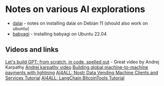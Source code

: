 # Notes on various AI explorations 

- [dalai](./dalai.md) - notes on installing dalai on Debian 11 (should also work on ubuntu(
- [babyagi](./babyagi.md) - installing babyagi on Ubuntu 22.04

## Videos and links
[ Let's build GPT: from scratch, in code, spelled out](https://www.youtube.com/watch?v=kCc8FmEb1nY) -  Great video by Andrej Karpathy
[Andrej karpathy video](https://www.youtube.com/@AndrejKarpathy/videos)
[Building global machine-to-machine payments with lightning](https://www.youtube.com/watch?v=6u1G8QIDuNU)
[AI4ALL: Nostr Data Vending Machine Clients and Services Tutorial](https://www.youtube.com/watch?v=dAuLnNxU0Yg)
[AI4ALL: LangChain BitcoinTools Tutorial](https://www.youtube.com/watch?v=E5gS034IAwQ)
